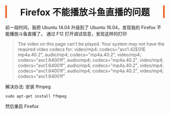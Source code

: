 <head><meta charset="UTF-8"></head>
<style>
h1 {
    text-align: center;
    border-left: 5px solid #e86422;
    border-right: 5px solid #e86422;
}
h2 {
    border-left: 5px solid #ff7f00;
    border-right: 5px solid #ff7f00;
    padding-left: 10px;
}
h3 {
    border-left: 5px solid #e86422;
    padding-left: 8px;
}
h4 {
    border-left: 3px solid #f0a000;
    padding-left: 5px;
}
</style>

# Firefox 不能播放斗鱼直播的问题
前一段时间，我把 Ubuntu 14.04 升级到了 Ubuntu 16.04，发现我的 Firefox 不能播放斗鱼直播了。
通过 F12 打开调试信息，发现这样的打印
> The video on this page can’t be played. Your system may not have the required video codecs for: video/mp4; codecs="avc1.42E01E mp4a.40.2", audio/mp4; codecs="mp4a.40.2", video/mp4; codecs="avc1.64001f", audio/mp4; codecs="mp4a.40.2", video/mp4; codecs="avc1.64001f", audio/mp4; codecs="mp4a.40.2", video/mp4; codecs="avc1.64001f", audio/mp4; codecs="mp4a.40.2", video/mp4; codecs="avc1.64001f"

解决办法:
安装 ffmpeg
```
sudo apt-get install ffmpeg
```

然后重启 Firefox

